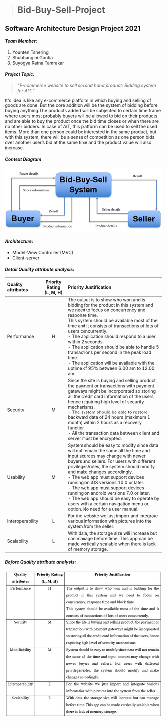># Bid-Buy-Sell-Project
## Software Architecture Design Project 2021

#### _**Team Member:**_
1. Younten Tshering
2. Shubhangini Gontia
3. Suyogya Ratna Tamrakar

#### _**Project Topic:**_
>_“E-commerce website to sell second hand product; Bidding system for AIT.”_

It's idea is like any e-commerce platform in which buying and selling of goods are done. But the core addition will be the system of bidding before buying anything.The products added will be subjected to certain time frame where users most probably buyers will be allowed to bid on their products and are able to buy the product once the bid time closes or when there are no other bidders. 
In case of AIT, this platform can be used to sell the used items. More than one person could be interested in the same product, but with this system, there will be a sense of competition as one person bids over another user’s bid at the same time and the product value will also increase.

#### _**Context Diagram**_
![alt](img/context_diagram.png)

#### _**Architecture:**_
 - Model-View Controller (MVC)
 - Client-server

#### _**Detail Quality attribute analysis:**_

| Quality attributes | Priority Rating (L, M, H) | Priority Justification |
| :----| :--: |  :----|
| Performance | H | The output is to show who won and is bidding for the product in this system and we need to focus on concurrency and response time.<br/> This system should be available most of the time and it consists of transactions of lots of users concurrently.<br/> - The application should respond to a user within 2 seconds. <br/> - The application should be able to handle 5 transactions per second in the peak load time. <br/> - The application will be available with the uptime of 95% between 6.00 am to 12.00 am.|
| Security | M | Since the site is buying and selling product, the payment or transactions with payment gateways might be incorporated so storing all the credit card information of the users, hence requiring high level of security mechanisms.<br/> - The system should be able to restore backward data of 24 hours (maximum 1 month) within 2 hours as a recovery function. <br/> - All the transaction data between client and server must be encrypted.|
| Usability | M | System should be easy to modify since data will not remain the same all the time and input sources may change with newer buyers and sellers. For users with different privileges/roles, the system should modify and make changes accordingly.<br/> - The web app must support devices running on iOS versions 10.0 or later. <br/> - The web app must support devices running on android versions 7.0 or later. <br/> - The web app should be easy to operate  by users with a certain navigation menu or option. No need for a user manual.|
| Interoperability | L | For the website we just import and integrate various information with pictures into the system from the seller. |
| Scalability | L | With data, the storage size will increase but can manage before time. This app can be made vertically scalable when there is lack of memory storage. |

#### _**Before Quality attribute analysis:**_
![alt](img/quality_attributes.png)